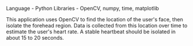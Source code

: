 Language - Python
Libraries - OpenCV, numpy, time, matplotlib


This application uses OpenCV to find the location of the user's face, then isolate the forehead region. 
Data is collected from this location over time to estimate the user's heart rate.
A stable heartbeat should be isolated in about 15 to 20 seconds.
